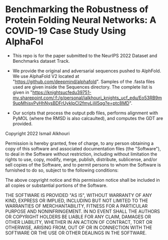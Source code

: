 # Benchmarking the Robustness of Protein Folding Neural Networks: A COVID-19 Case Study Using AlphaFol

- This repo is for the paper submitted to the NeurIPS 2022 Dataset and Benchmarks dataset Track.  

- We provide the original and adversarial sequences pushed to AlphFold. We use AlphaFold V2 located at "https://github.com/deepmind/alphafold". Samples of the .fasta files used are given inside the Sequences directory. The complete list is given in "https://knightsucfedu39751-my.sharepoint.com/:f:/g/personal/ialkhouri_knights_ucf_edu/Eo53RB9m9upMhisvPyHhNysBDFrUykIpCI2fmyLjIil5qg?e=ptc8MD".

- Our scripts that process the output pdb files, performs alignment with PyMOL (where the RMSD is also calcaulted), and computes the GDT are provided. 


Copyright 2022 Ismail Alkhouri

Permission is hereby granted, free of charge, to any person obtaining a copy of this software and associated documentation files (the "Software"), to deal in the Software without restriction, including without limitation the rights to use, copy, modify, merge, publish, distribute, sublicense, and/or sell copies of the Software, and to permit persons to whom the Software is furnished to do so, subject to the following conditions:

The above copyright notice and this permission notice shall be included in all copies or substantial portions of the Software.

THE SOFTWARE IS PROVIDED "AS IS", WITHOUT WARRANTY OF ANY KIND, EXPRESS OR IMPLIED, INCLUDING BUT NOT LIMITED TO THE WARRANTIES OF MERCHANTABILITY, FITNESS FOR A PARTICULAR PURPOSE AND NONINFRINGEMENT. IN NO EVENT SHALL THE AUTHORS OR COPYRIGHT HOLDERS BE LIABLE FOR ANY CLAIM, DAMAGES OR OTHER LIABILITY, WHETHER IN AN ACTION OF CONTRACT, TORT OR OTHERWISE, ARISING FROM, OUT OF OR IN CONNECTION WITH THE SOFTWARE OR THE USE OR OTHER DEALINGS IN THE SOFTWARE.



